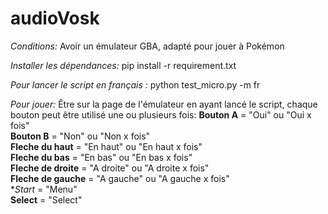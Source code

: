 # audioVosk
*Conditions:*
Avoir un émulateur GBA, adapté pour jouer à Pokémon

*Installer les dépendances:* 
pip install -r requirement.txt

*Pour lancer le script en français :*
python test_micro.py -m fr

*Pour jouer:*
Être sur la page de l'émulateur en ayant lancé le script, chaque bouton peut être utilisé une ou plusieurs fois:
**Bouton A** = "Oui" ou "Oui x fois"  
**Bouton B** = "Non" ou "Non x fois"  
**Fleche du haut** = "En haut" ou "En haut x fois"  
**Fleche du bas** = "En bas" ou "En bas x fois"  
**Fleche de droite** = "A droite" ou "A droite x fois"  
**Fleche de gauche** = "A gauche" ou "A gauche x fois"  
**Start* = "Menu"  
**Select** = "Select"  
